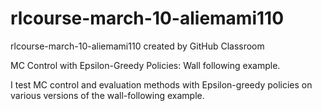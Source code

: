 # rlcourse-march-10-aliemami110
rlcourse-march-10-aliemami110 created by GitHub Classroom

MC Control with Epsilon-Greedy Policies: Wall following example.

I test MC control and evaluation methods with Epsilon-greedy policies on various versions of the wall-following example.
